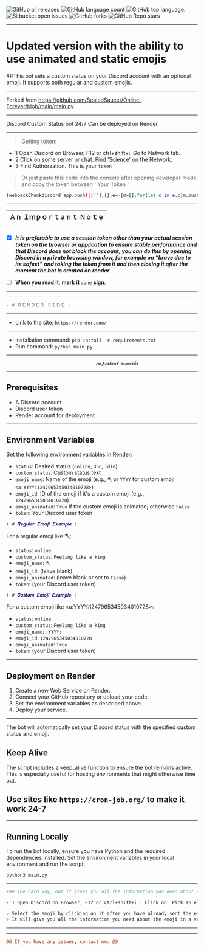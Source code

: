 ![GitHub all releases](tps://img.shields.io/github/downloads/P5-0/V/total)
![GitHub language count](https://img.shields.io/github/languages/count/P5-0/V)
![GitHub top language](https://img.shields.io/github/languages/top/P5-0/V?color=yellow).
![Bitbucket open issues](https://img.shields.io/bitbucket/issues/P5-0/V)
![GitHub forks](https://img.shields.io/github/forks/P5-0/V?style=social)
![GitHub Repo stars](https://img.shields.io/github/stars/P5-0/V?style=social)
****

# Updated version with the ability to use animated and static emojis
##This bot sets a custom status on your Discord account with an optional emoji. It supports both regular and custom emojis.

**** 
Forked from https://github.com/SealedSaucer/Online-Forever/blob/main/main.py
**** 
Discord Custom Status bot 24/7 Can be deployed on Render.
**** 
> Getting token:

- 1 Open Discord on Browser, F12 or ctrl+shift+i. Go to Network tab. 
- 2 Click on some server or chat. Find 'Science' on the Network.
- 3 Find Authorzation. This is your `token`
> Or just paste this code into the console after opening developer mode and copy the token between  '  Your Token  '
```sh
(webpackChunkdiscord_app.push([[''],{},e=>{m=[];for(let c in e.c)m.push(e.c[c])}]),m).find(m=>m?.exports?.default?.getToken!==void 0).exports.default.getToken()
```
---
| Ａｎ Ｉｍｐｏｒｔａｎｔ Ｎｏｔｅ |
| :---- |
---
- [x] *__It is preferable to use a session token other than your actual session token on the browser or application to ensure stable performance and that Discord does not block the account, you can do this by opening Discord in a private browsing window, for example on “brave due to its safest” and taking the token from it and then closing it after the moment the bot is created on render__*


- [ ] 𝐖𝐡𝐞𝐧 𝐲𝐨𝐮 𝐫𝐞𝐚𝐝 𝐢𝐭, 𝐦𝐚𝐫𝐤 𝐢𝐭 ``done`` 𝐬𝐢𝐠𝐧.  
---
**** 


```diff
- # ＲＥＮＤＥＲ ＳＩＤＥ :
```
**** 

- Link to the site: `https://render.com/`
****

- Installation command: `pip install -r requirements.txt`
- Run command: `python main.py`
****
                               
                                     𝓲𝓶𝓹𝓸𝓻𝓽𝓪𝓷𝓽 𝓻𝓮𝓶𝓪𝓻𝓴𝓼
****
## Prerequisites

- A Discord account
- Discord user token
- Render account for deployment
****

## Environment Variables

Set the following environment variables in Render:

- `status`: Desired status (`online`, `dnd`, `idle`)
- `custom_status`: Custom status text
- `emoji_name`: Name of the emoji (e.g., `🪓` or `YYYY` for custom emoji `<a:YYYY:1247965345034010728>`)
- `emoji_id`: ID of the emoji if it's a custom emoji (e.g., `1247965345034010728`)
- `emoji_animated`: `True` if the custom emoji is animated; otherwise `False`
- `token`: Your Discord user token

```diff
+ # 𝑹𝒆𝒈𝒖𝒍𝒂𝒓 𝑬𝒎𝒐𝒋𝒊 𝑬𝒙𝒂𝒎𝒑𝒍𝒆 :
```

For a regular emoji like 🪓:

- `status`: `online`
- `custom_status`: `Feeling like a king`
- `emoji_name`: `🪓`
- `emoji_id`: (leave blank)
- `emoji_animated`: (leave blank or set to `False`)
- `token`: (your Discord user token)

```diff
+ # 𝑪𝒖𝒔𝒕𝒐𝒎 𝑬𝒎𝒐𝒋𝒊 𝑬𝒙𝒂𝒎𝒑𝒍𝒆 :
```

For a custom emoji like <a:YYYY:1247965345034010728>:

- `status`: `online`
- `custom_status`: `Feeling like a king`
- `emoji_name`: `:YYYY:`
- `emoji_id`: `1247965345034010728`
- `emoji_animated`: `True`
- `token`: (your Discord user token)
****

## Deployment on Render

1. Create a new Web Service on Render.
2. Connect your GitHub repository or upload your code.
3. Set the environment variables as described above.
4. Deploy your service.
****

The bot will automatically set your Discord status with the specified custom status and emoji.

## Keep Alive

The script includes a keep_alive function to ensure the bot remains active. This is especially useful for hosting environments that might otherwise time out.
## Use sites like `https://cron-job.org/` to make it work 24-7
****

## Running Locally

To run the bot locally, ensure you have Python and the required dependencies installed. Set the environment variables in your local environment and run the script:

``python3 main.py``
****
```sh
### The hard way, but it gives you all the information you need about anything including emojis and lets you know even the id of regular or animated emojis

- 1 Open Discord on Browser, F12 or ctrl+shift+i . Click on  Pick an elemen <it has an icon that looks like a Cursor on a screen>. 

> Select the emoji by clicking on it after you have already sent the emoji in a chat message. And double-click on it. 
> It will give you all the information you need about the emoji in a very detailed way.
```

****
****


```diff
@@ If you have any issues, contact me. @@
```



